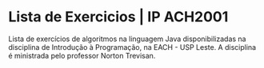 # Lista de Exercicios | IP ACH2001
Lista de exercícios de algoritmos na linguagem Java disponibilizadas na disciplina de Introdução à Programação, na EACH - USP Leste. A disciplina é ministrada pelo professor Norton Trevisan.
